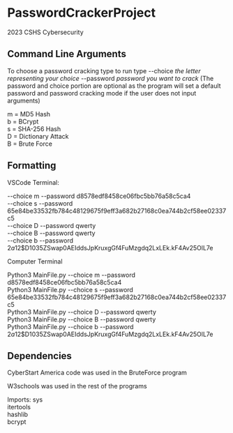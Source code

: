 # PasswordCrackerProject

2023 CSHS Cybersecurity 


## Command Line Arguments

To choose a password cracking type to run type --choice *the letter representing your choice* --password *password you want to crack* (The password and choice portion are optional as the program will set a default password and password cracking mode if the user does not input arguments)


m = MD5 Hash\
b = BCrypt\
s = SHA-256 Hash\
D = Dictionary Attack\
B = Brute Force



## Formatting
VSCode Terminal:

--choice m --password d8578edf8458ce06fbc5bb76a58c5ca4\
--choice s --password 65e84be33532fb784c48129675f9eff3a682b27168c0ea744b2cf58ee02337c5\
--choice D --password qwerty\
--choice B --password qwerty\
--choice b --password $2a$12$D1035ZSwap0AEIddsJpKruxgGf4FuMzgdq2LxLEk.kF4Av25OlL7e



Computer Terminal

Python3 MainFile.py --choice m --password d8578edf8458ce06fbc5bb76a58c5ca4\
Python3 MainFile.py --choice s --password 65e84be33532fb784c48129675f9eff3a682b27168c0ea744b2cf58ee02337c5\
Python3 MainFile.py --choice D --password qwerty\
Python3 MainFile.py --choice B --password qwerty\
Python3 MainFile.py --choice b --password $2a$12$D1035ZSwap0AEIddsJpKruxgGf4FuMzgdq2LxLEk.kF4Av25OlL7e 

## Dependencies

CyberStart America code was used in the BruteForce program 

W3schools was used in the rest of the programs 



Imports:
sys\
itertools\
hashlib\
bcrypt


